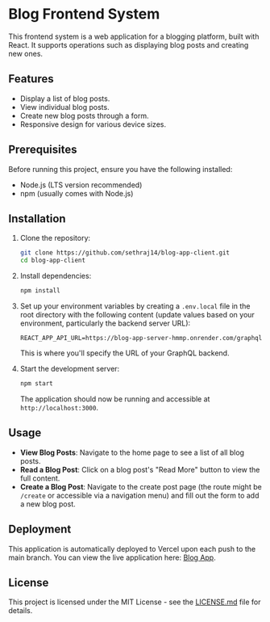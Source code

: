 # Blog Frontend System

This frontend system is a web application for a blogging platform, built with React. It supports operations such as displaying blog posts and creating new ones.

## Features

- Display a list of blog posts.
- View individual blog posts.
- Create new blog posts through a form.
- Responsive design for various device sizes.

## Prerequisites

Before running this project, ensure you have the following installed:
- Node.js (LTS version recommended)
- npm (usually comes with Node.js)

## Installation

1. Clone the repository:

   ```bash
   git clone https://github.com/sethraj14/blog-app-client.git
   cd blog-app-client
   ```

2. Install dependencies:

   ```bash
   npm install
   ```

3. Set up your environment variables by creating a `.env.local` file in the root directory with the following content (update values based on your environment, particularly the backend server URL):

   ```plaintext
   REACT_APP_API_URL=https://blog-app-server-hmmp.onrender.com/graphql
   ```

   This is where you'll specify the URL of your GraphQL backend.

4. Start the development server:

   ```bash
   npm start
   ```

   The application should now be running and accessible at `http://localhost:3000`.

## Usage

- **View Blog Posts**: Navigate to the home page to see a list of all blog posts.
- **Read a Blog Post**: Click on a blog post's "Read More" button to view the full content.
- **Create a Blog Post**: Navigate to the create post page (the route might be `/create` or accessible via a navigation menu) and fill out the form to add a new blog post.

## Deployment

This application is automatically deployed to Vercel upon each push to the main branch. You can view the live application here: [Blog App](https://blog-app-client-sand.vercel.app/).

## License

This project is licensed under the MIT License - see the [LICENSE.md](LICENSE.md) file for details.
